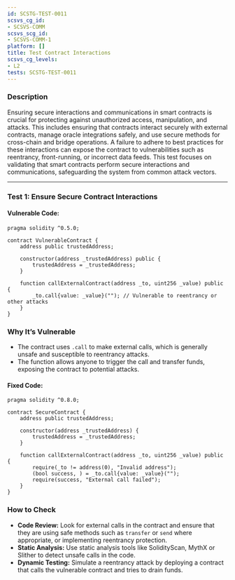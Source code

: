 ```yaml
---
id: SCSTG-TEST-0011
scsvs_cg_id:
- SCSVS-COMM
scsvs_scg_id:
- SCSVS-COMM-1
platform: []
title: Test Contract Interactions 
scsvs_cg_levels:
- L2
tests: SCSTG-TEST-0011
---
```


### **Description**
Ensuring secure interactions and communications in smart contracts is crucial for protecting against unauthorized access, manipulation, and attacks. This includes ensuring that contracts interact securely with external contracts, manage oracle integrations safely, and use secure methods for cross-chain and bridge operations. A failure to adhere to best practices for these interactions can expose the contract to vulnerabilities such as reentrancy, front-running, or incorrect data feeds. This test focuses on validating that smart contracts perform secure interactions and communications, safeguarding the system from common attack vectors.

---

### **Test 1: Ensure Secure Contract Interactions**

#### **Vulnerable Code:**

```solidity
pragma solidity ^0.5.0;

contract VulnerableContract {
    address public trustedAddress;

    constructor(address _trustedAddress) public {
        trustedAddress = _trustedAddress;
    }

    function callExternalContract(address _to, uint256 _value) public {
        _to.call{value: _value}(""); // Vulnerable to reentrancy or other attacks
    }
}
```

### **Why It’s Vulnerable**
- The contract uses `.call` to make external calls, which is generally unsafe and susceptible to reentrancy attacks.
- The function allows anyone to trigger the call and transfer funds, exposing the contract to potential attacks.


#### Fixed Code:

```solidity
pragma solidity ^0.8.0;

contract SecureContract {
    address public trustedAddress;

    constructor(address _trustedAddress) {
        trustedAddress = _trustedAddress;
    }

    function callExternalContract(address _to, uint256 _value) public {
        require(_to != address(0), "Invalid address");
        (bool success, ) = _to.call{value: _value}("");
        require(success, "External call failed");
    }
}
```
### **How to Check**
- **Code Review:** Look for external calls in the contract and ensure that they are using safe methods such as `transfer` or `send` where appropriate, or implementing reentrancy protection.
- **Static Analysis:** Use static analysis tools like SolidityScan, MythX or Slither to detect unsafe calls in the code.
- **Dynamic Testing:** Simulate a reentrancy attack by deploying a contract that calls the vulnerable contract and tries to drain funds.
